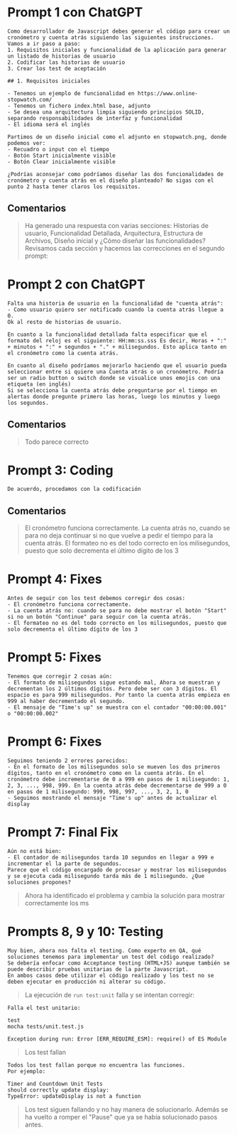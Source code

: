 # Prompt 1 con ChatGPT
```
Como desarrollador de Javascript debes generar el código para crear un cronómetro y cuenta atrás siguiendo las siguientes instrucciones.
Vamos a ir paso a paso:
1. Requisitos iniciales y funcionalidad de la aplicación para generar un listado de historias de usuario
2. Codificar las historias de usuario
3. Crear los test de aceptación

## 1. Requisitos iniciales

- Tenemos un ejemplo de funcionalidad en https://www.online-stopwatch.com/ 
- Tenemos un fichero index.html base, adjunto
- Se desea una arquitectura limpia siguiendo principios SOLID, separando responsabilidades de interfaz y funcionalidad
- El idioma será el inglés

Partimos de un diseño inicial como el adjunto en stopwatch.png, donde podemos ver:
- Recuadro o input con el tiempo
- Botón Start inicialmente visible
- Botón Clear inicialmente visible

¿Podrías aconsejar como podríamos diseñar las dos funcionalidades de cronómetro y cuenta atrás en el diseño planteado? No sigas con el punto 2 hasta tener claros los requisitos.
```

## Comentarios
> Ha generado una respuesta con varias secciones: Historias de usuario, Funcionalidad Detallada, Arquitectura, Estructura de Archivos, Diseño inicial y ¿Cómo diseñar las funcionalidades?
> Revisamos cada sección y hacemos las correcciones en el segundo prompt:


# Prompt 2 con ChatGPT
```
Falta una historia de usuario en la funcionalidad de "cuenta atrás":
- Como usuario quiero ser notificado cuando la cuenta atrás llegue a 0.
Ok al resto de historias de usuario.

En cuanto a la funcionalidad detallada falta especificar que el formato del reloj es el siguiente: HH:mm:ss.sss Es decir, Horas + ":" + minutos + ":" + segundos + "." + milisegundos. Esto aplica tanto en el cronómetro como la cuenta atrás.

En cuanto al diseño podríamos mejorarlo haciendo que el usuario pueda seleccionar entre si quiere una Cuenta atrás o un cronómetro. Podría ser un radio button o switch donde se visualice unos emojis con una etiqueta (en inglés)
Si se selecciona la cuenta atrás debe preguntarse por el tiempo en alertas donde pregunte primero las horas, luego los minutos y luego los segundos.
```

## Comentarios
> Todo parece correcto

# Prompt 3: Coding
```
De acuerdo, procedamos con la codificación
```

## Comentarios
> El cronómetro funciona correctamente.
> La cuenta atrás no, cuando se para no deja continuar si no que vuelve a pedir el tiempo para la cuenta atrás.
> El formateo no es del todo correcto en los milisegundos, puesto que solo decrementa el último dígito de los 3


# Prompt 4: Fixes
```
Antes de seguir con los test debemos corregir dos cosas:
- El cronómetro funciona correctamente.
- La cuenta atrás no: cuando se para no debe mostrar el botón "Start" si no un botón "Continue" para seguir con la cuenta atrás.
- El formateo no es del todo correcto en los milisegundos, puesto que solo decrementa el último dígito de los 3
```

# Prompt 5: Fixes
```
Tenemos que corregir 2 cosas aún:
- El formato de milisegundos sigue estando mal, Ahora se muestran y decrementan los 2 últimos dígitos. Pero debe ser con 3 dígitos. El espacio es para 999 milisegundos. Por tanto la cuenta atrás empieza en 999 al haber decrementado el segundo.
- El mensaje de "Time's up" se muestra con el contador "00:00:00.001" o "00:00:00.002"
```

# Prompt 6: Fixes
```
Seguimos teniendo 2 errores parecidos:
- En el formato de los milisegundos solo se mueven los dos primeros dígitos, tanto en el cronómetro como en la cuenta atrás. En el cronómetro debe incrementarse de 0 a 999 en pasos de 1 milisegundo: 1, 2, 3, ..., 998, 999. En la cuenta atrás debe decrementarse de 999 a 0 en pasos de 1 milisegundo: 999, 998, 997, ..., 3, 2, 1, 0
- Seguimos mostrando el mensaje "Time's up" antes de actualizar el display
```

# Prompt 7: Final Fix
```
Aún no está bien: 
- El contador de milisegundos tarda 10 segundos en llegar a 999 e incrementar el la parte de segundos. 
Parece que el código encargado de procesar y mostrar los milisegundos y se ejecuta cada milisegundo tarda más de 1 milisegundo. ¿Que soluciones propones?
```

> Ahora ha identificado el problema y cambia la solución para mostrar correctamente los ms

# Prompts 8, 9 y 10: Testing
```
Muy bien, ahora nos falta el testing. Como experto en QA, qué soluciones tenemos para implementar un test del código realizado? 
Se debería enfocar como Acceptance testing (HTML+JS) aunque también se puede describir pruebas unitarias de la parte Javascript.
En ambos casos debe utilizar el código realizado y los test no se deben ejecutar en producción ni alterar su código.
```

> La ejecución de `run test:unit` falla y se intentan corregir:
```
Falla el test unitario:

test
mocha tests/unit.test.js

Exception during run: Error [ERR_REQUIRE_ESM]: require() of ES Module
```

> Los test fallan
```
Todos los test fallan porque no encuentra las funciones.
Por ejemplo:

Timer and Countdown Unit Tests
should correctly update display:
TypeError: updateDisplay is not a function
```

> Los test siguen fallando y no hay manera de solucionarlo.
> Además se ha vuelto a romper el "Pause" que ya se había solucionado pasos antes.
